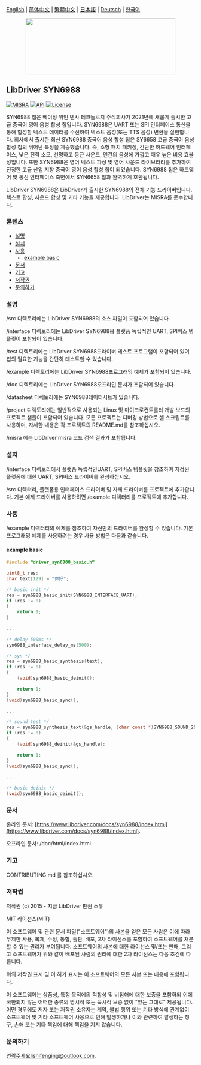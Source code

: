 [English](/README.md) | [ 简体中文](/README_zh-Hans.md) | [繁體中文](/README_zh-Hant.md) | [日本語](/README_ja.md) | [Deutsch](/README_de.md) | [한국어](/README_ko.md)

<div align=center>
<img src="/doc/image/logo.svg" width="400" height="150"/>
</div>

## LibDriver SYN6988

[![MISRA](https://img.shields.io/badge/misra-compliant-brightgreen.svg)](/misra/README.md) [![API](https://img.shields.io/badge/api-reference-blue.svg)](https://www.libdriver.com/docs/syn6988/index.html) [![License](https://img.shields.io/badge/license-MIT-brightgreen.svg)](/LICENSE)

SYN6988 칩은 베이징 위인 톈샤 테크놀로지 주식회사가 2021년에 새롭게 출시한 고급 중국어 영어 음성 합성 칩입니다. SYN6988은 UART 또는 SPI 인터페이스 통신을 통해 합성할 텍스트 데이터를 수신하여 텍스트 음성(또는 TTS 음성) 변환을 실현합니다. 회사에서 출시한 최신 SYN6988 중국어 음성 합성 칩은 SY6658 고급 중국어 음성 합성 칩의 뛰어난 특징을 계승했습니다. 즉, 소형 패치 패키징, 간단한 하드웨어 인터페이스, 낮은 전력 소모, 선명하고 둥근 사운드, 인간의 음성에 가깝고 매우 높은 비용 효율성입니다. 또한 SYN6988은 영어 텍스트 파싱 및 영어 사운드 라이브러리를 추가하여 진정한 고급 산업 지향 중국어 영어 음성 합성 칩이 되었습니다. SYN6988 칩은 하드웨어 및 통신 인터페이스 측면에서 SYN6658 칩과 완벽하게 호환됩니다.

LibDriver SYN6988은 LibDriver가 출시한 SYN6988의 전체 기능 드라이버입니다. 텍스트 합성, 사운드 합성 및 기타 기능을 제공합니다. LibDriver는 MISRA를 준수합니다.

### 콘텐츠

  - [설명](#설명)
  - [설치](#설치)
  - [사용](#사용)
    - [example basic](#example-basic)
  - [문서](#문서)
  - [기고](#기고)
  - [저작권](#저작권)
  - [문의하기](#문의하기)

### 설명

/src 디렉토리에는 LibDriver SYN6988의 소스 파일이 포함되어 있습니다.

/interface 디렉토리에는 LibDriver SYN6988용 플랫폼 독립적인 UART, SPI버스 템플릿이 포함되어 있습니다.

/test 디렉토리에는 LibDriver SYN6988드라이버 테스트 프로그램이 포함되어 있어 칩의 필요한 기능을 간단히 테스트할 수 있습니다.

/example 디렉토리에는 LibDriver SYN6988프로그래밍 예제가 포함되어 있습니다.

/doc 디렉토리에는 LibDriver SYN6988오프라인 문서가 포함되어 있습니다.

/datasheet 디렉토리에는 SYN6988데이터시트가 있습니다.

/project 디렉토리에는 일반적으로 사용되는 Linux 및 마이크로컨트롤러 개발 보드의 프로젝트 샘플이 포함되어 있습니다. 모든 프로젝트는 디버깅 방법으로 셸 스크립트를 사용하며, 자세한 내용은 각 프로젝트의 README.md를 참조하십시오.

/misra 에는 LibDriver misra 코드 검색 결과가 포함됩니다.

### 설치

/interface 디렉토리에서 플랫폼 독립적인UART, SPI버스 템플릿을 참조하여 지정된 플랫폼에 대한 UART, SPI버스 드라이버를 완성하십시오.

/src 디렉터리, 플랫폼용 인터페이스 드라이버 및 자체 드라이버를 프로젝트에 추가합니다. 기본 예제 드라이버를 사용하려면 /example 디렉터리를 프로젝트에 추가합니다.

### 사용

/example 디렉터리의 예제를 참조하여 자신만의 드라이버를 완성할 수 있습니다. 기본 프로그래밍 예제를 사용하려는 경우 사용 방법은 다음과 같습니다.

#### example basic

```C
#include "driver_syn6988_basic.h"

uint8_t res;
char text[129] = "你好";

/* basic init */
res = syn6988_basic_init(SYN6988_INTERFACE_UART);
if (res != 0)
{
    return 1;
}

...
    
/* delay 500ms */
syn6988_interface_delay_ms(500);

/* syn */
res = syn6988_basic_synthesis(text);
if (res != 0)
{
    (void)syn6988_basic_deinit();

    return 1;
}
(void)syn6988_basic_sync();

...

/* sound test */
res = syn6988_synthesis_text(&gs_handle, (char const *)SYN6988_SOUND_202);
if (res != 0)
{
    (void)syn6988_deinit(&gs_handle);

    return 1;
}
(void)syn6988_basic_sync();

...
    
/* basic deinit */
(void)syn6988_basic_deinit();
```

### 문서

온라인 문서: [https://www.libdriver.com/docs/syn6988/index.html](https://www.libdriver.com/docs/syn6988/index.html).

오프라인 문서: /doc/html/index.html.

### 기고

CONTRIBUTING.md 를 참조하십시오.

### 저작권

저작권 (c) 2015 - 지금 LibDriver 판권 소유

MIT 라이선스(MIT)

이 소프트웨어 및 관련 문서 파일("소프트웨어")의 사본을 얻은 모든 사람은 이에 따라 무제한 사용, 복제, 수정, 통합, 출판, 배포, 2차 라이선스를 포함하여 소프트웨어를 처분할 수 있는 권리가 부여됩니다. 소프트웨어의 사본에 대한 라이선스 및/또는 판매, 그리고 소프트웨어가 위와 같이 배포된 사람의 권리에 대한 2차 라이선스는 다음 조건에 따릅니다.

위의 저작권 표시 및 이 허가 표시는 이 소프트웨어의 모든 사본 또는 내용에 포함됩니다.

이 소프트웨어는 상품성, 특정 목적에의 적합성 및 비침해에 대한 보증을 포함하되 이에 국한되지 않는 어떠한 종류의 명시적 또는 묵시적 보증 없이 "있는 그대로" 제공됩니다. 어떤 경우에도 저자 또는 저작권 소유자는 계약, 불법 행위 또는 기타 방식에 관계없이 소프트웨어 및 기타 소프트웨어 사용으로 인해 발생하거나 이와 관련하여 발생하는 청구, 손해 또는 기타 책임에 대해 책임을 지지 않습니다.

### 문의하기

연락주세요lishifenging@outlook.com.